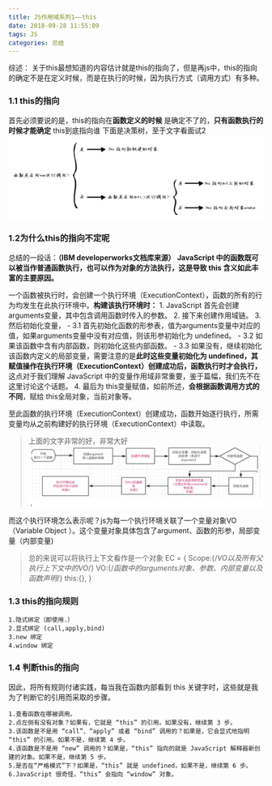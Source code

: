 ```yaml
---
title: JS作用域系列1——this
date: 2018-09-28 11:55:09
tags: JS
categories: 总结
---
```


综述：
    关于this最想知道的内容估计就是this的指向了，但是再js中，this的指向的确定不是在定义时候，而是在执行的时候，因为执行方式（调用方式）有多种。
<!-- more -->

### 1.1 this的指向

首先必须要说的是，this的指向在**函数定义的时候** 是确定不了的，**只有函数执行的时候才能确定** this到底指向谁
下面是决策树，至于文字看面试2
![此处输入图片的描述][1]

### 1.2为什么this的指向不定呢
 
总结的一段话：**（IBM developerworks文档库来源）** 
**JavaScript 中的函数既可以被当作普通函数执行，也可以作为对象的方法执行，这是导致 this 含义如此丰富的主要原因。**

一个函数被执行时，会创建一个执行环境（ExecutionContext），函数的所有的行为均发生在此执行环境中。**构建该执行环境时：**
    1. JavaScript 首先会创建 arguments变量，其中包含调用函数时传入的参数。
    2. 接下来创建作用域链。
    3. 然后初始化变量，
        - 3.1 首先初始化函数的形参表，值为arguments变量中对应的值，如果arguments变量中没有对应值，则该形参初始化为 undefined。
        - 3.2 如果该函数中含有内部函数，则初始化这些内部函数。
        - 3.3 如果没有，继续初始化该函数内定义的局部变量，需要注意的是**此时这些变量初始化为 undefined，其赋值操作在执行环境（ExecutionContext）创建成功后，函数执行时才会执行，**
        这点对于我们理解 JavaScript 中的变量作用域非常重要，鉴于篇幅，我们先不在这里讨论这个话题。
    4. 最后为 this变量赋值，如前所述，**会根据函数调用方式的不同**，赋给 this全局对象，当前对象等。

至此函数的执行环境（ExecutionContext）创建成功，函数开始逐行执行，所需变量均从之前构建好的执行环境（ExecutionContext）中读取。
 

> 上面的文字非常的好，非常大好
![执行上下文创建流程][2]

  
而这个执行环境怎么表示呢？js为每一个执行环境关联了一个变量对象VO（Variable Object ）。这个变量对象具体包含了argument、函数的形参，局部变量（内部变量)

> 总的来说可以将执行上下文看作是一个对象
    EC = {
        Scope:{/*VO以及所有父执行上下文中的VO*/}
        VO:{/*函数中的arguments对象、参数、内部变量以及函数声明*/}
        this:{},
    }
### 1.3 this的指向规则
    1.隐式绑定（即使用.）
    2.显式绑定 (call,apply,bind)
    3.new 绑定
    4.window 绑定
### 1.4 判断this的指向

因此，将所有规则付诸实践，每当我在函数内部看到 this 关键字时，这些就是我为了判断它的引用而采取的步骤。

    1.查看函数在哪被调用。
    2.点左侧有没有对象？如果有，它就是 “this” 的引用。如果没有，继续第 3 步。
    3.该函数是不是用 “call”、“apply” 或者 “bind” 调用的？如果是，它会显式地指明 “this” 的引用。如果不是，继续第 4 步。
    4.该函数是不是用 “new” 调用的？如果是，“this” 指向的就是 JavaScript 解释器新创建的对象。如果不是，继续第 5 步。
    5.是否在“严格模式”下？如果是，“this” 就是 undefined，如果不是，继续第 6 步。
    6.JavaScript 很奇怪，“this” 会指向 “window” 对象。


  [1]: https://raw.githubusercontent.com/XYooo/image/master/this1.png
  [2]: https://raw.githubusercontent.com/XYooo/image/master/this2.png
  [3]: https://raw.githubusercontent.com/XYooo/image/master/this3.png
  [4]: https://raw.githubusercontent.com/XYooo/image/master/this4.png
  [5]: https://raw.githubusercontent.com/XYooo/image/master/this5.png